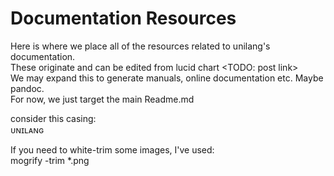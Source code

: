 # Documentation Resources
Here is where we place all of the resources related to unilang's documentation.  
These originate and can be edited from lucid chart <TODO: post link>  
We may expand this to generate manuals, online documentation etc.  Maybe pandoc.  
For now, we just target the main Readme.md

consider this casing:  
ᴜɴɪʟᴀɴɢ

If you need to white-trim some images, I've used:  
mogrify -trim *.png
